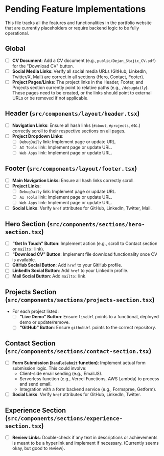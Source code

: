 # Pending Feature Implementations

This file tracks all the features and functionalities in the portfolio website that are currently placeholders or require backend logic to be fully operational.

## Global
- [ ] **CV Document**: Add a CV document (e.g., `public/Dejan_Stajic_CV.pdf`) for the "Download CV" button.
- [ ] **Social Media Links**: Verify all social media URLs (GitHub, LinkedIn, Twitter/X, Mail) are correct in all sections (Hero, Contact, Footer).
- [ ] **Project Pages/Links**: The project links in the Header, Footer, and Projects section currently point to relative paths (e.g., `/debugdaily`). These pages need to be created, or the links should point to external URLs or be removed if not applicable.

## Header (`src/components/layout/header.tsx`)
- [ ] **Navigation Links**: Ensure all hash links (`#about`, `#projects`, etc.) correctly scroll to their respective sections on all pages.
- [ ] **Project Dropdown Links**:
    - [ ] `DebugDaily` link: Implement page or update URL.
    - [ ] `AI Tools` link: Implement page or update URL.
    - [ ] `Web Apps` link: Implement page or update URL.

## Footer (`src/components/layout/footer.tsx`)
- [ ] **Main Navigation Links**: Ensure all hash links correctly scroll.
- [ ] **Project Links**:
    - [ ] `DebugDaily` link: Implement page or update URL.
    - [ ] `AI Tools` link: Implement page or update URL.
    - [ ] `Web Apps` link: Implement page or update URL.
- [ ] **Social Links**: Verify `href` attributes for GitHub, LinkedIn, Twitter, Mail.

## Hero Section (`src/components/sections/hero-section.tsx`)
- [ ] **"Get In Touch" Button**: Implement action (e.g., scroll to Contact section or `mailto:` link).
- [ ] **"Download CV" Button**: Implement file download functionality once CV is available.
- [ ] **GitHub Social Button**: Add `href` to your GitHub profile.
- [ ] **LinkedIn Social Button**: Add `href` to your LinkedIn profile.
- [ ] **Mail Social Button**: Add `mailto:` link.

## Projects Section (`src/components/sections/projects-section.tsx`)
- For each project listed:
    - [ ] **"Live Demo" Button**: Ensure `liveUrl` points to a functional, deployed demo or update/remove.
    - [ ] **"GitHub" Button**: Ensure `githubUrl` points to the correct repository.

## Contact Section (`src/components/sections/contact-section.tsx`)
- [ ] **Form Submission (`handleSubmit` function)**: Implement actual form submission logic. This could involve:
    - Client-side email sending (e.g., EmailJS).
    - Serverless function (e.g., Vercel Functions, AWS Lambda) to process and send email.
    - Integration with a form backend service (e.g., Formspree, Getform).
- [ ] **Social Links**: Verify `href` attributes for GitHub, LinkedIn, Twitter.

## Experience Section (`src/components/sections/experience-section.tsx`)
- [ ] **Review Links**: Double-check if any text in descriptions or achievements is meant to be a hyperlink and implement if necessary. (Currently seems okay, but good to review). 